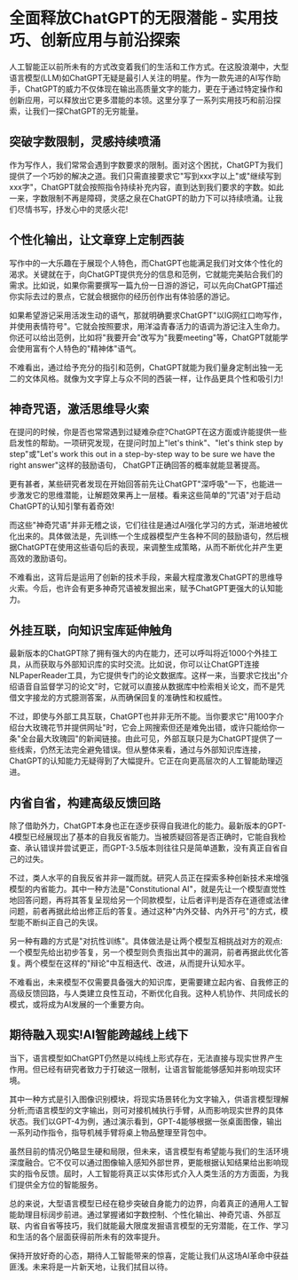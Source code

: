 # 全面释放ChatGPT的无限潜能 ‐ 实用技巧、创新应用与前沿探索
人工智能正以前所未有的方式改变着我们的生活和工作方式。在这股浪潮中，大型语言模型(LLM)如ChatGPT无疑是最引人关注的明星。作为一款先进的AI写作助手，ChatGPT的威力不仅体现在输出高质量文字的能力，更在于通过特定操作和创新应用，可以释放出它更多潜能的本领。这里分享了一系列实用技巧和前沿探索，让我们一探ChatGPT的无穷能量。

## 突破字数限制，灵感持续喷涌

作为写作人，我们常常会遇到字数要求的限制。面对这个困扰，ChatGPT为我们提供了一个巧妙的解决之道。我们只需直接要求它"写到xxx字以上"或"继续写到xxx字"，ChatGPT就会按照指令持续补充内容，直到达到我们要求的字数。如此一来，字数限制不再是障碍，灵感之泉在ChatGPT的助力下可以持续喷涌。让我们尽情书写，抒发心中的灵感火花!  

## 个性化输出，让文章穿上定制西装

写作中的一大乐趣在于展现个人特色，而ChatGPT也能满足我们对文体个性化的渴求。关键就在于，向ChatGPT提供充分的信息和范例，它就能完美贴合我们的需求。比如说，如果你需要撰写一篇九份一日游的游记，可以先向ChatGPT描述你实际去过的景点，它就会根据你的经历创作出有体验感的游记。

如果希望游记采用活泼生动的语气，那就明确要求ChatGPT"以IG网红口吻写作，并使用表情符号"。它就会按照要求，用洋溢青春活力的语调为游记注入生命力。你还可以给出范例，比如将"我要开会"改写为"我要meeting"等，ChatGPT就能学会使用富有个人特色的"精神体"语气。

不难看出，通过给予充分的指引和范例，ChatGPT就能为我们量身定制出独一无二的文体风格。就像为文字穿上与众不同的西装一样，让作品更具个性和吸引力!

## 神奇咒语，激活思维导火索

在提问的时候，你是否也常常遇到过疑难杂症?ChatGPT在这方面或许能提供一些启发性的帮助。一项研究发现，在提问时加上"let's think"、"let's think step by step"或"Let's work this out in a step-by-step way to be sure we have the right answer"这样的鼓励语句， ChatGPT正确回答的概率就能显著提高。

更有甚者，某些研究者发现在开始回答前先让ChatGPT"深呼吸"一下，也能进一步激发它的思维潜能，让解题效果再上一层楼。看来这些简单的"咒语"对于启动ChatGPT的认知引擎有着奇效!

而这些"神奇咒语"并非无稽之谈，它们往往是通过AI强化学习的方式，渐进地被优化出来的。具体做法是，先训练一个生成器模型产生各种不同的鼓励语句，然后根据ChatGPT在使用这些语句后的表现，来调整生成策略，从而不断优化并产生更高效的激励语句。

不难看出，这背后是运用了创新的技术手段，来最大程度激发ChatGPT的思维导火索。今后，也许会有更多神奇咒语被发掘出来，赋予ChatGPT更强大的认知能力。

## 外挂互联，向知识宝库延伸触角

最新版本的ChatGPT除了拥有强大的内在能力，还可以呼叫将近1000个外挂工具，从而获取与外部知识库的实时交流。比如说，你可以让ChatGPT连接NLPaperReader工具，为它提供专门的论文数据库。这样一来，当要求它找出"介绍语音自监督学习的论文"时，它就可以直接从数据库中检索相关论文，而不是凭借文字接龙的方式臆测答案，从而确保回复的准确性和权威性。

不过，即使与外部工具互联，ChatGPT也并非无所不能。当你要求它"用100字介绍台大玫瑰花节并提供网址"时，它会上网搜索但还是难免出错，或许只能给你一条"全台最大玫瑰园"的新闻链接。由此可见，外部互联只是为ChatGPT提供了一些线索，仍然无法完全避免错误。但从整体来看，通过与外部知识库连接，ChatGPT的认知能力无疑得到了大幅提升。它正在向更高层次的人工智能助理迈进。

## 内省自省，构建高级反馈回路 

除了借助外力，ChatGPT本身也正在逐步获得自我进化的能力。最新版本的GPT-4模型已经展现出了基本的自我反省能力。当被质疑回答是否正确时，它能自我检查、承认错误并尝试更正，而GPT-3.5版本则往往只是简单道歉，没有真正自省自己的过失。  

不过，类人水平的自我反省并非一蹴而就。研究人员正在探索多种创新技术来增强模型的内省能力。其中一种方法是"Constitutional AI"，就是先让一个模型直觉性地回答问题，再将其答复呈现给另一个同款模型，让后者评判是否存在道德或法律问题，前者再据此给出修正后的答复。通过这种"内外交替、内外开弓"的方式，模型能不断纠正自己的失误。

另一种有趣的方式是"对抗性训练"。具体做法是让两个模型互相挑战对方的观点:一个模型先给出初步答复，另一个模型则负责指出其中的漏洞，前者再据此优化答复。两个模型在这样的"辩论"中互相迭代、改进，从而提升认知水平。

不难看出，未来模型不仅需要具备强大的知识库，更需要建立起内省、自我修正的高级反馈回路，与人类建立良性互动，不断优化自我。这种人机协作、共同成长的模式，或将成为AI发展的一个重要方向。  

## 期待融入现实!AI智能跨越线上线下

当下，语言模型如ChatGPT仍然是以纯线上形式存在，无法直接与现实世界产生作用。但已经有研究者致力于打破这一限制，让语言智能能够感知并影响现实环境。

其中一种方式是引入图像识别模块，将现实场景转化为文字输入，供语言模型理解分析;而语言模型的文字输出，则可对接机械执行手臂，从而影响现实世界的具体状态。我们以GPT-4为例，通过演示看到，GPT-4能够根据一张桌面图像，输出一系列动作指令，指导机械手臂将桌上物品整理至背包中。

虽然目前的情况仍略显生硬和局限，但未来，语言模型有希望能与我们的生活环境深度融合。它不仅可以通过图像输入感知外部世界，更能根据认知结果给出影响现实的指令反馈。屆时，人工智能将真正以实体形式介入人类生活的方方面面，为我们提供全方位的智能服务。

总的来说，大型语言模型已经在稳步突破自身能力的边界，向着真正的通用人工智能助理目标阔步前进。通过掌握诸如字数控制、个性化输出、神奇咒语、外部互联、内省自省等技巧，我们就能最大限度发掘语言模型的无穷潜能，在工作、学习和生活的各个层面获得前所未有的效率提升。

保持开放好奇的心态，期待人工智能带来的惊喜，定能让我们从这场AI革命中获益匪浅。未来将是一片新天地，让我们拭目以待。
